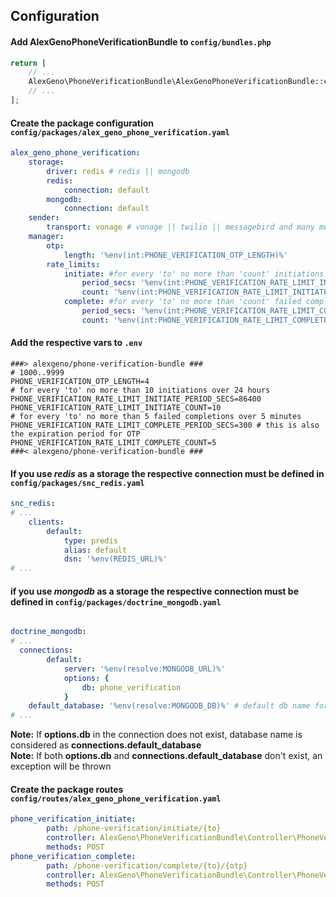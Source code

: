 ## Configuration
#### Add  **AlexGenoPhoneVerificationBundle** to `config/bundles.php`
```php
return [
    // ...
    AlexGeno\PhoneVerificationBundle\AlexGenoPhoneVerificationBundle::class => ['all' => true],
    // ...
];
```
#### Create the package configuration `config/packages/alex_geno_phone_verification.yaml`
```yaml
alex_geno_phone_verification:
    storage:
        driver: redis # redis || mongodb
        redis:
            connection: default
        mongodb:
            connection: default
    sender:
        transport: vonage # vonage || twilio || messagebird and many more https://symfony.com/doc/current/notifier.html#sms-channel
    manager:
        otp:
            length: '%env(int:PHONE_VERIFICATION_OTP_LENGTH)%'
        rate_limits:
            initiate: #for every 'to' no more than 'count' initiations over 'period_secs' seconds
                period_secs: '%env(int:PHONE_VERIFICATION_RATE_LIMIT_INITIATE_PERIOD_SECS)%'
                count: '%env(int:PHONE_VERIFICATION_RATE_LIMIT_INITIATE_COUNT)%'
            complete: #for every 'to' no more than 'count' failed completions over 'period_secs' seconds
                period_secs: '%env(int:PHONE_VERIFICATION_RATE_LIMIT_COMPLETE_PERIOD_SECS)%' # this is also the expiration period for OTP
                count: '%env(int:PHONE_VERIFICATION_RATE_LIMIT_COMPLETE_COUNT)%'
```
#### Add the respective vars to `.env`
```dotenv
###> alexgeno/phone-verification-bundle ###
# 1000..9999
PHONE_VERIFICATION_OTP_LENGTH=4
# for every 'to' no more than 10 initiations over 24 hours
PHONE_VERIFICATION_RATE_LIMIT_INITIATE_PERIOD_SECS=86400
PHONE_VERIFICATION_RATE_LIMIT_INITIATE_COUNT=10
# for every 'to' no more than 5 failed completions over 5 minutes
PHONE_VERIFICATION_RATE_LIMIT_COMPLETE_PERIOD_SECS=300 # this is also the expiration period for OTP
PHONE_VERIFICATION_RATE_LIMIT_COMPLETE_COUNT=5
###< alexgeno/phone-verification-bundle ###
```

#### If you use *redis* as a storage the respective connection must be defined in `config/packages/snc_redis.yaml`
```yaml
snc_redis:
# ...
    clients:
        default:
            type: predis
            alias: default
            dsn: '%env(REDIS_URL)%'
# ...

```
#### if you use *mongodb* as a storage the respective connection must be defined in `config/packages/doctrine_mongodb.yaml`
```yaml

doctrine_mongodb:
# ...
  connections:
        default:
            server: '%env(resolve:MONGODB_URL)%'
            options: {
                db: phone_verification
            }
    default_database: '%env(resolve:MONGODB_DB)%' # default db name for all connections
# ...
```
**Note:** If **options.db** in the connection does not exist, database name is considered as **connections.default_database**  
**Note:** If both **options.db** and **connections.default_database** don't exist, an exception will be thrown

####  Create the package routes `config/routes/alex_geno_phone_verification.yaml`
```yaml
phone_verification_initiate:
        path: /phone-verification/initiate/{to}
        controller: AlexGeno\PhoneVerificationBundle\Controller\PhoneVerificationController::initiate
        methods: POST
phone_verification_complete:
        path: /phone-verification/complete/{to}/{otp}
        controller: AlexGeno\PhoneVerificationBundle\Controller\PhoneVerificationController::complete
        methods: POST
```